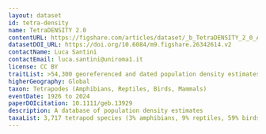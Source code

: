 ```yaml
---
layout: dataset
id: tetra-density
name: TetraDENSITY 2.0
contentURL: https://figshare.com/articles/dataset/_b_TetraDENSITY_2_0_A_database_of_population_density_estimates_in_Tetrapods_b_/26342614
datasetDOI_URL: https://doi.org/10.6084/m9.figshare.26342614.v2
contactName: Luca Santini
contactEmail: luca.santini@uniroma1.it
license: CC BY
traitList: >54,300 georeferenced and dated population density estimates in terrestrial vertebrates
higherGeography: Global
taxon: Tetrapodes (Amphibians, Reptiles, Birds, Mammals)
eventDate: 1926 to 2024
paperDOIcitation: 10.1111/geb.13929
description: A database of population density estimates
taxaList: 3,717 tetrapod species (3% amphibians, 9% reptiles, 59% birds, 28% mammals)
---
```

